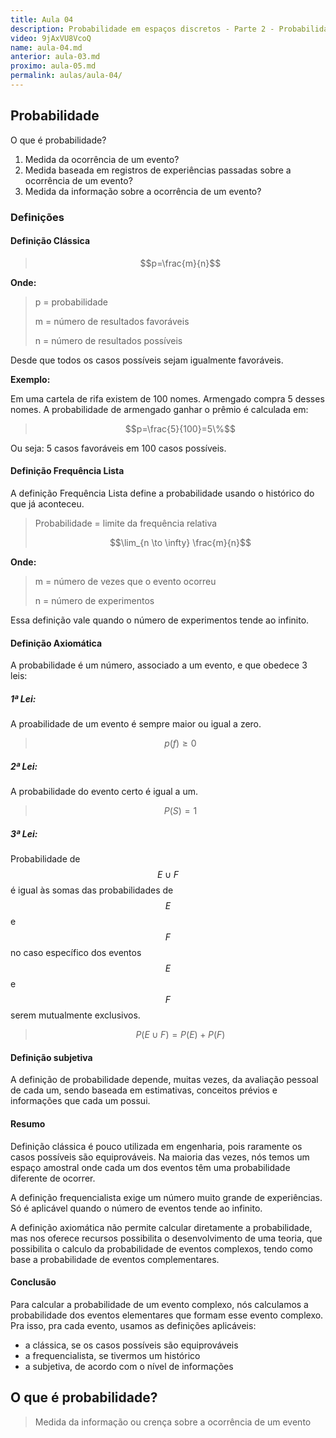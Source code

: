 ```yaml
---
title: Aula 04
description: Probabilidade em espaços discretos - Parte 2 - Probabilidade e Estatística | Aula 4
video: 9jAxVU8VcoQ
name: aula-04.md
anterior: aula-03.md
proximo: aula-05.md
permalink: aulas/aula-04/
---
```


## Probabilidade

O que é probabilidade?

1. Medida da ocorrência de um evento?
2. Medida baseada em registros de experiências passadas sobre a ocorrência de um evento?
3. Medida da informação sobre a ocorrência de um evento?

### Definições

#### Definição Clássica

> $$p=\frac{m}{n}$$

**Onde:**
> p = probabilidade
>
> m = número de resultados favoráveis
>
> n = número de resultados possíveis

Desde que todos os casos possíveis sejam igualmente favoráveis.

**Exemplo:**

Em uma cartela de rifa existem de 100 nomes. Armengado compra 5 desses nomes. A probabilidade de armengado ganhar o prêmio é calculada em:

> $$p=\frac{5}{100}=5\%$$

Ou seja: 5 casos favoráveis em 100 casos possíveis.

#### Definição Frequência Lista

A definição Frequência Lista define a probabilidade usando o histórico do que já aconteceu. 

> Probabilidade = limite da frequência relativa
>
> $$\lim_{n \to \infty} \frac{m}{n}$$

**Onde:**

> m = número de vezes que o evento ocorreu
>
>n = número de experimentos

Essa definição vale quando o número de experimentos tende ao infinito.

#### Definição Axiomática

A probabilidade é um número, associado a um evento, e que obedece 3 leis:

##### 1ª Lei:

A proabilidade de um evento é sempre maior ou igual a zero.

> $$p(f) \ge 0$$

##### 2ª Lei:

A probabilidade do evento certo é igual a um.

> $$P(S) = 1$$

##### 3ª Lei:

Probabilidade de $$E \cup F$$ é igual às somas das probabilidades de $$E$$ e $$F$$ no caso específico dos eventos $$E$$ e $$F$$ serem mutualmente exclusivos.

> $$P(E \cup F) = P(E) + P(F)$$

#### Definição subjetiva

A definição de probabilidade depende, muitas vezes, da avaliação pessoal de cada um, sendo baseada em estimativas, conceitos prévios e informações que cada um possui.

#### Resumo

Definição clássica é pouco utilizada em engenharia, pois raramente os casos possíveis são equiprováveis. Na maioria das vezes, nós temos um espaço amostral onde cada um dos eventos têm uma probabilidade diferente de ocorrer.

A definição frequencialista exige um número muito grande de experiências. Só é aplicável quando o número de eventos tende ao infinito.

A definição axiomática não permite calcular diretamente a probabilidade, mas nos oferece recursos possibilita o desenvolvimento de uma teoria, que possibilita o calculo da probabilidade de eventos complexos, tendo como base a probabilidade de eventos complementares.

#### Conclusão

Para calcular a probabilidade de um evento complexo, nós calculamos a probabilidade dos eventos elementares que formam esse evento complexo. Pra isso, pra cada evento, usamos as definições aplicáveis:

* a clássica, se os casos possíveis são equiprováveis
* a frequencialista, se tivermos um histórico
* a subjetiva, de acordo com o nível de informações

## O que é probabilidade?

> Medida da informação ou crença sobre a ocorrência de um evento
